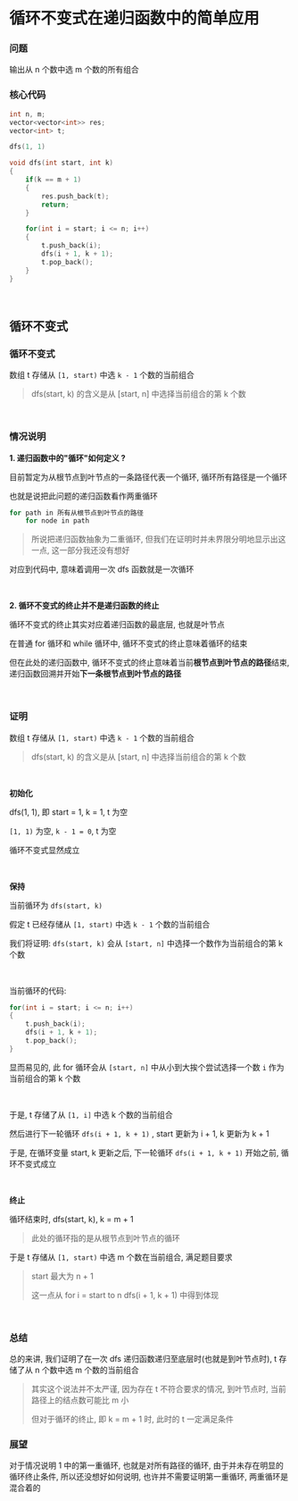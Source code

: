 # 循环不变式在递归函数中的简单应用

### 问题 

输出从 n 个数中选 m 个数的所有组合

### 核心代码

```C++
int n, m;
vector<vector<int>> res;
vector<int> t;

dfs(1, 1)

void dfs(int start, int k)
{
    if(k == m + 1)
    {
        res.push_back(t);
        return;
    }

    for(int i = start; i <= n; i++)
    {
        t.push_back(i);
        dfs(i + 1, k + 1);
        t.pop_back();
    }
}
```

$~$

## 循环不变式

### 循环不变式

 数组 t 存储从 `[1, start)` 中选 `k - 1` 个数的当前组合

> dfs(start, k) 的含义是从 [start, n] 中选择当前组合的第 k 个数

$~$

### 情况说明

**1. 递归函数中的"循环"如何定义 ?**

目前暂定为从根节点到叶节点的一条路径代表一个循环, 循环所有路径是一个循环

也就是说把此问题的递归函数看作两重循环

```C++
for path in 所有从根节点到叶节点的路径
    for node in path
```

> 所说把递归函数抽象为二重循环, 但我们在证明时并未界限分明地显示出这一点, 这一部分我还没有想好

对应到代码中, 意味着调用一次 dfs 函数就是一次循环

$~$

**2. 循环不变式的终止并不是递归函数的终止**

循环不变式的终止其实对应着递归函数的最底层, 也就是叶节点

在普通 for 循环和 while 循环中, 循环不变式的终止意味着循环的结束

但在此处的递归函数中, 循环不变式的终止意味着当前**根节点到叶节点的路径**结束, 递归函数回溯并开始**下一条根节点到叶节点的路径**

$~$

### 证明

 数组 t 存储从 `[1, start)` 中选 `k - 1` 个数的当前组合

> dfs(start, k) 的含义是从 [start, n] 中选择当前组合的第 k 个数

$~$

**初始化**

dfs(1, 1), 即 start = 1, k = 1, t 为空

`[1, 1)` 为空, `k - 1 = 0`, t 为空

循环不变式显然成立

$~$

**保持**

当前循环为 `dfs(start, k)`

假定 t 已经存储从 `[1, start)` 中选 `k - 1` 个数的当前组合

我们将证明: `dfs(start, k)` 会从 `[start, n]` 中选择一个数作为当前组合的第 k 个数

$~$

当前循环的代码: 

```C++
for(int i = start; i <= n; i++)
{
    t.push_back(i);
    dfs(i + 1, k + 1);
    t.pop_back();
}
```

显而易见的, 此 for 循环会从 `[start, n]` 中从小到大挨个尝试选择一个数 `i` 作为当前组合的第 k 个数

$~$

于是, t 存储了从 `[1, i]` 中选 k 个数的当前组合

然后进行下一轮循环 `dfs(i + 1, k + 1)` , start 更新为 i + 1, k 更新为 k + 1

于是, 在循环变量 start, k 更新之后, 下一轮循环 `dfs(i + 1, k + 1)` 开始之前, 循环不变式成立

$~$

**终止**

循环结束时, dfs(start, k), k = m + 1 

> 此处的循环指的是从根节点到叶节点的循环

于是 t 存储从 `[1, start)` 中选 m 个数在当前组合, 满足题目要求

> start 最大为 n + 1
>
> 这一点从 for i  =  start  to  n	dfs(i + 1, k + 1) 中得到体现

$~$

### 总结

总的来讲, 我们证明了在一次 dfs 递归函数递归至底层时(也就是到叶节点时),  t 存储了从 n 个数中选 m 个数的当前组合

> 其实这个说法并不太严谨, 因为存在 t 不符合要求的情况, 到叶节点时, 当前路径上的结点数可能比 m 小
>
> 但对于循环的终止, 即 k = m + 1 时, 此时的 t 一定满足条件

### 展望

对于情况说明 1 中的第一重循环, 也就是对所有路径的循环, 由于并未存在明显的循环终止条件,  所以还没想好如何说明, 也许并不需要证明第一重循环, 两重循环是混合着的